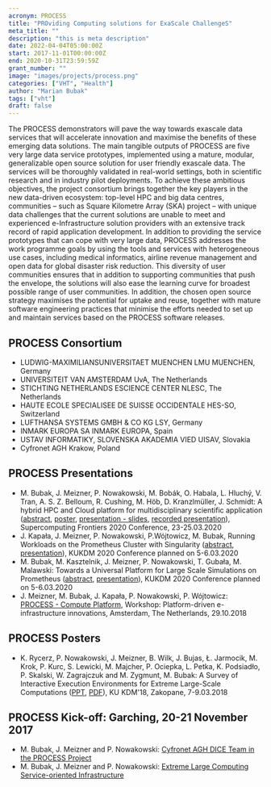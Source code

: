 ```yaml
---
acronym: PROCESS
title: "PROviding Computing solutions for ExaScale ChallengeS"
meta_title: ""
description: "this is meta description"
date: 2022-04-04T05:00:00Z
start: 2017-11-01T00:00:00Z
end: 2020-10-31T23:59:59Z
grant_number: ""
image: "images/projects/process.png"
categories: ["VHT", "Health"]
author: "Marian Bubak"
tags: ["vht"]
draft: false
---
```


The PROCESS demonstrators will pave the way towards exascale data services that will accelerate innovation and maximise the benefits of these emerging data solutions. The main tangible outputs of PROCESS are five very large data service prototypes, implemented using a mature, modular, generalizable open source solution for user friendly exascale data. The services will be thoroughly validated in real-world settings, both in scientific research and in industry pilot deployments. To achieve these ambitious objectives, the project consortium brings together the key players in the new data-driven ecosystem: top-level HPC and big data centres, communities – such as Square Kilometre Array (SKA) project – with unique data challenges that the current solutions are unable to meet and experienced e-Infrastructure solution providers with an extensive track record of rapid application development. In addition to providing the service prototypes that can cope with very large data, PROCESS addresses the work programme goals by using the tools and services with heterogeneous use cases, including medical informatics, airline revenue management and open data for global disaster risk reduction. This diversity of user communities ensures that in addition to supporting communities that push the envelope, the solutions will also ease the learning curve for broadest possible range of user communities. In addition, the chosen open source strategy maximises the potential for uptake and reuse, together with mature software engineering practices that minimise the efforts needed to set up and maintain services based on the PROCESS software releases.

## PROCESS Consortium

- LUDWIG-MAXIMILIANSUNIVERSITAET MUENCHEN LMU MUENCHEN, Germany
- UNIVERSITEIT VAN AMSTERDAM UvA, The Netherlands
- STICHTING NETHERLANDS ESCIENCE CENTER NLESC, The Netherlands
- HAUTE ECOLE SPECIALISEE DE SUISSE OCCIDENTALE HES-SO, Switzerland
- LUFTHANSA SYSTEMS GMBH & CO KG LSY, Germany
- INMARK EUROPA SA INMARK EUROPA, Spain
- USTAV INFORMATIKY, SLOVENSKA AKADEMIA VIED UISAV, Slovakia
- Cyfronet AGH Krakow, Poland

## PROCESS Presentations
- M. Bubak, J. Meizner, P. Nowakowski, M. Bobák, O. Habala, L. Hluchý, V. Tran, A. S. Z. Belloum, R. Cushing, M. Höb, D. Kranzlmüller, J. Schmidt: A hybrid HPC and Cloud platform for multidisciplinary scientific application ([abstract](/process/SCFE2020-PROCESS-23-03-2020.pdf), [poster](/process/PROCESS_poster_SFCE2020-mb_rp.pptx), [presentation - slides](/process/PROCESS-SF2020-slides-mb-jm-rp-v2.pptx), [recorded presentation](https://youtu.be/ePXKFmWM12U)), Supercomputing Frontiers 2020 Conference, 23-25.03.2020
- J. Kapała, J. Meizner, P. Nowakowski, P.Wójtowicz, M. Bubak, Running Workloads on the Prometheus Cluster with Singularity ([abstract](/process/Meizner_Jan.pdf), [presentation](/process/KUKDM-2020-Running-Workloads.pptx)), KUKDM 2020 Conference planned on 5-6.03.2020
- M. Bubak, M. Kasztelnik, J. Meizner, P. Nowakowski, T. Gubała, M. Malawski: Towards a Universal Platform for Large Scale Simulations on Prometheus ([abstract](/process/Meizner_Jan_2.pdf), [presentation](/process/KUKDM-2020-Towards-Universal.pptx)), KUKDM 2020 Conference planned on 5-6.03.2020
- J. Meizner, M. Bubak, J. Kapała, P. Nowakowski, P. Wójtowicz: [PROCESS - Compute Platform](/process/Process-Jan-Meizner-eScience-Oct-2018.pptx), Workshop: Platform-driven e-infrastructure innovations, Amsterdam, The Netherlands, 29.10.2018

## PROCESS Posters
- K. Rycerz, P. Nowakowski, J. Meizner, B. Wilk, J. Bujas, Ł. Jarmocik, M. Krok, P. Kurc, S. Lewicki, M. Majcher, P. Ociepka, L. Petka, K. Podsiadło, P. Skalski, W. Zagrajczuk and M. Zygmunt, M. Bubak: A Survey of Interactive Execution Environments for Extreme Large-Scale Computations ([PPT](http://dice.cyfronet.pl/projects/details/PROCESS-files/PROCESS_poster_KUKDM18_final.pptx), [PDF](http://dice.cyfronet.pl/projects/details/PROCESS-files/PROCESS_poster_KUKDM18_final.pdf)), KU KDM'18, Zakopane, 7-9.03.2018

## PROCESS Kick-off: Garching, 20-21 November 2017
- M. Bubak, J. Meizner and P. Nowakowski: [Cyfronet AGH DICE Team in the PROCESS Project](/process/PROCESS-Kickoff-Cyfronet-pres-20-11-2017.pptx)
- M. Bubak, J. Meizner and P. Nowakowski: [Extreme Large Computing Service-oriented Infrastructure](/process/PROCESS-WP6-MB-JM-PN-21-11-2017.pptx)
